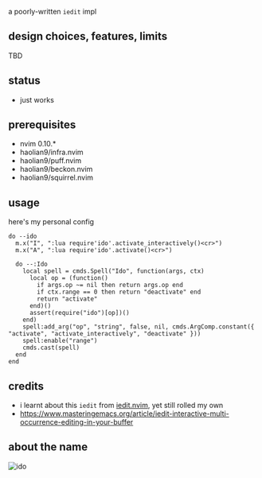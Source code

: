 a poorly-written `iedit` impl

## design choices, features, limits
TBD 

## status
* just works

## prerequisites
* nvim 0.10.*
* haolian9/infra.nvim
* haolian9/puff.nvim
* haolian9/beckon.nvim
* haolian9/squirrel.nvim

## usage
here's my personal config
```
do --ido
  m.x("I", ":lua require'ido'.activate_interactively()<cr>")
  m.x("A", ":lua require'ido'.activate()<cr>")

  do --:Ido
    local spell = cmds.Spell("Ido", function(args, ctx)
      local op = (function()
        if args.op ~= nil then return args.op end
        if ctx.range == 0 then return "deactivate" end
        return "activate"
      end)()
      assert(require("ido")[op])()
    end)
    spell:add_arg("op", "string", false, nil, cmds.ArgComp.constant({ "activate", "activate_interactively", "deactivate" }))
    spell:enable("range")
    cmds.cast(spell)
  end
end
```

## credits
* i learnt about this `iedit` from [iedit.nvim](https://github.com/altermo/iedit.nvim), yet still rolled my own
* https://www.masteringemacs.org/article/iedit-interactive-multi-occurrence-editing-in-your-buffer

## about the name

![ido](https://github.com/haolian9/zongzi/assets/6236829/823975ca-9300-4f50-9d2c-94a048e1539e)
